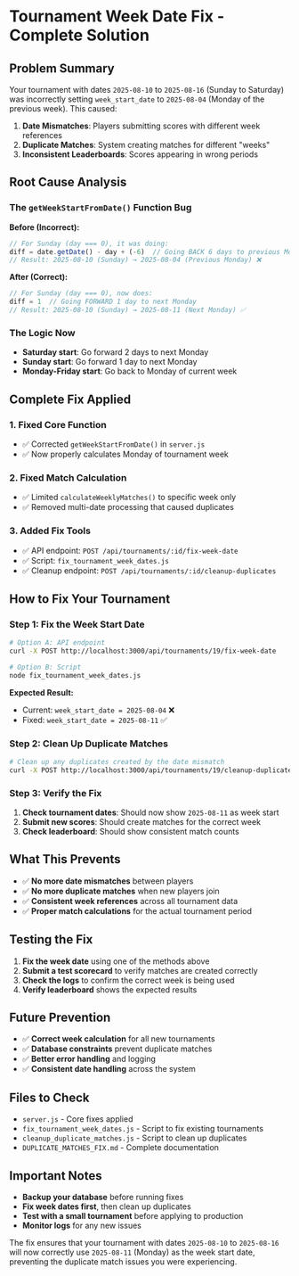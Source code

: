 # Tournament Week Date Fix - Complete Solution

## Problem Summary

Your tournament with dates `2025-08-10` to `2025-08-16` (Sunday to Saturday) was incorrectly setting `week_start_date` to `2025-08-04` (Monday of the previous week). This caused:

1. **Date Mismatches**: Players submitting scores with different week references
2. **Duplicate Matches**: System creating matches for different "weeks" 
3. **Inconsistent Leaderboards**: Scores appearing in wrong periods

## Root Cause Analysis

### The `getWeekStartFromDate()` Function Bug

**Before (Incorrect):**
```javascript
// For Sunday (day === 0), it was doing:
diff = date.getDate() - day + (-6)  // Going BACK 6 days to previous Monday
// Result: 2025-08-10 (Sunday) → 2025-08-04 (Previous Monday) ❌
```

**After (Correct):**
```javascript
// For Sunday (day === 0), now does:
diff = 1  // Going FORWARD 1 day to next Monday
// Result: 2025-08-10 (Sunday) → 2025-08-11 (Next Monday) ✅
```

### The Logic Now

- **Saturday start**: Go forward 2 days to next Monday
- **Sunday start**: Go forward 1 day to next Monday  
- **Monday-Friday start**: Go back to Monday of current week

## Complete Fix Applied

### 1. Fixed Core Function
- ✅ Corrected `getWeekStartFromDate()` in `server.js`
- ✅ Now properly calculates Monday of tournament week

### 2. Fixed Match Calculation
- ✅ Limited `calculateWeeklyMatches()` to specific week only
- ✅ Removed multi-date processing that caused duplicates

### 3. Added Fix Tools
- ✅ API endpoint: `POST /api/tournaments/:id/fix-week-date`
- ✅ Script: `fix_tournament_week_dates.js`
- ✅ Cleanup endpoint: `POST /api/tournaments/:id/cleanup-duplicates`

## How to Fix Your Tournament

### Step 1: Fix the Week Start Date

```bash
# Option A: API endpoint
curl -X POST http://localhost:3000/api/tournaments/19/fix-week-date

# Option B: Script
node fix_tournament_week_dates.js
```

**Expected Result:**
- Current: `week_start_date = 2025-08-04` ❌
- Fixed: `week_start_date = 2025-08-11` ✅

### Step 2: Clean Up Duplicate Matches

```bash
# Clean up any duplicates created by the date mismatch
curl -X POST http://localhost:3000/api/tournaments/19/cleanup-duplicates
```

### Step 3: Verify the Fix

1. **Check tournament dates**: Should now show `2025-08-11` as week start
2. **Submit new scores**: Should create matches for the correct week
3. **Check leaderboard**: Should show consistent match counts

## What This Prevents

- ✅ **No more date mismatches** between players
- ✅ **No more duplicate matches** when new players join
- ✅ **Consistent week references** across all tournament data
- ✅ **Proper match calculations** for the actual tournament period

## Testing the Fix

1. **Fix the week date** using one of the methods above
2. **Submit a test scorecard** to verify matches are created correctly
3. **Check the logs** to confirm the correct week is being used
4. **Verify leaderboard** shows the expected results

## Future Prevention

- ✅ **Correct week calculation** for all new tournaments
- ✅ **Database constraints** prevent duplicate matches
- ✅ **Better error handling** and logging
- ✅ **Consistent date handling** across the system

## Files to Check

- `server.js` - Core fixes applied
- `fix_tournament_week_dates.js` - Script to fix existing tournaments
- `cleanup_duplicate_matches.js` - Script to clean up duplicates
- `DUPLICATE_MATCHES_FIX.md` - Complete documentation

## Important Notes

- **Backup your database** before running fixes
- **Fix week dates first**, then clean up duplicates
- **Test with a small tournament** before applying to production
- **Monitor logs** for any new issues

The fix ensures that your tournament with dates `2025-08-10` to `2025-08-16` will now correctly use `2025-08-11` (Monday) as the week start date, preventing the duplicate match issues you were experiencing. 